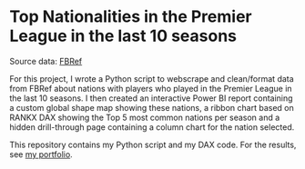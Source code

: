 # Top Nationalities in the Premier League in the last 10 seasons
Source data: <a href = 'https://fbref.com/en/comps/9/2022-2023/nations/2022-2023-Premier-League-Nationalities'>FBRef</a>

For this project, I wrote a Python script to webscrape and clean/format data from FBRef about nations with players who played in the Premier League in the last 10 seasons. I then created an interactive Power BI report containing a custom global shape map showing these nations, a ribbon chart based on RANKX DAX showing the Top 5 most common nations per season and a hidden drill-through page containing a column chart for the nation selected.

This repository contains my Python script and my DAX code. For the results, see <a href = "https://www.sameerrayner.com/portfolio/pokemon-type-chart"> my portfolio</a>.
